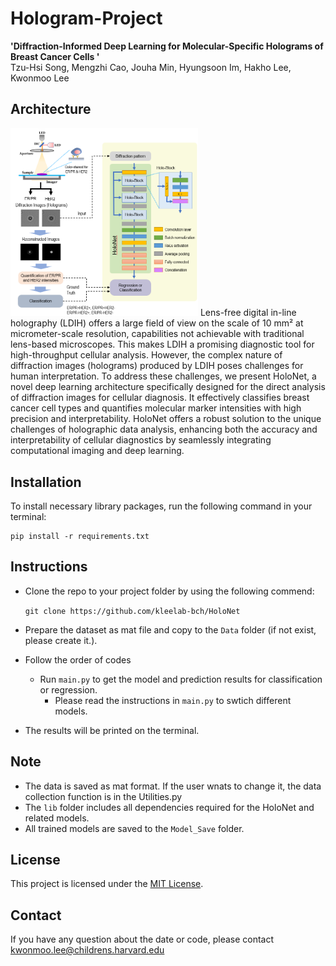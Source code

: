 # Hologram-Project
**'Diffraction-Informed Deep Learning for Molecular-Specific Holograms of Breast Cancer Cells '** \
Tzu-Hsi Song, Mengzhi Cao, Jouha Min, Hyungsoon Im, Hakho Lee, Kwonmoo Lee

## Architecture
<img src="/assets/Fig1.png" width=300>
Lens-free digital in-line holography (LDIH) offers a large field of view on the scale of 10 mm² at micrometer-scale resolution, capabilities not achievable with traditional lens-based microscopes. This makes LDIH a promising diagnostic tool for high-throughput cellular analysis. However, the complex nature of diffraction images (holograms) produced by LDIH poses challenges for human interpretation. To address these challenges, we present HoloNet, a novel deep learning architecture specifically designed for the direct analysis of diffraction images for cellular diagnosis. It effectively classifies breast cancer cell types and quantifies molecular marker intensities with high precision and interpretability. HoloNet offers a robust solution to the unique challenges of holographic data analysis, enhancing both the accuracy and interpretability of cellular diagnostics by seamlessly integrating computational imaging and deep learning.

## Installation
To install necessary library packages, run the following command in your terminal:
```
pip install -r requirements.txt
```

## Instructions
* Clone the repo to your project folder by using the following commend:

    ``git clone https://github.com/kleelab-bch/HoloNet``

* Prepare the dataset as mat file and copy to the ``Data`` folder (if not exist, please create it.). 
* Follow the order of codes
  * Run ``main.py`` to get the model and prediction results for classification or regression.
    * Please read the instructions in ``main.py`` to swtich different models. 
* The results will be printed on the terminal. 

## Note
- The data is saved as mat format. If the user wnats to change it, the data collection function is in the Utilities.py  
- The ``lib`` folder includes all dependencies required for the HoloNet and related models.
- All trained models are saved to the ``Model_Save`` folder.

## License
This project is licensed under the [MIT License](LICENSE).

## Contact
If you have any question about the date or code, please contact [kwonmoo.lee@childrens.harvard.edu](mailto:Kwonmoo.lee@childrens.harvard.edu)
